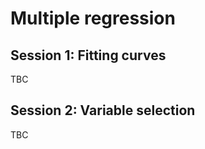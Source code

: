 # Multiple regression

## Session 1: Fitting curves

TBC

<!-- Chris Berry to add XXX -->

## Session 2: Variable selection

TBC
